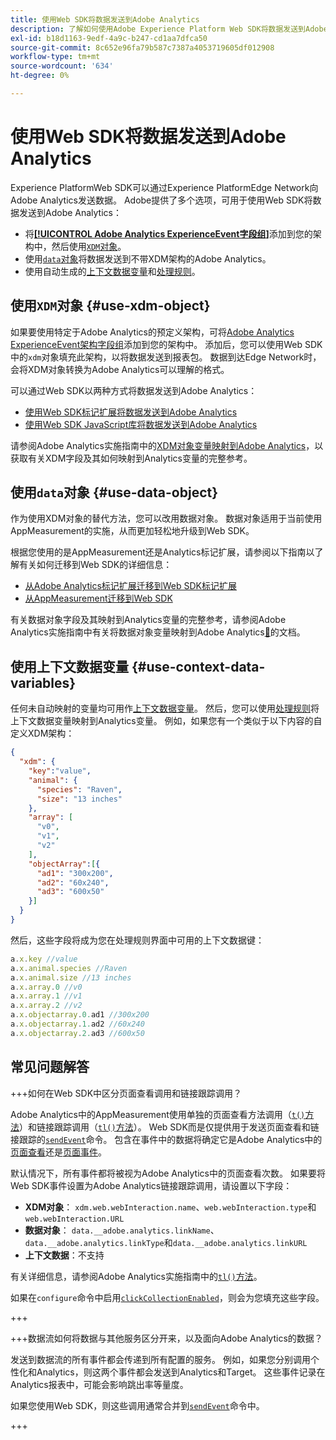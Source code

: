 ```yaml
---
title: 使用Web SDK将数据发送到Adobe Analytics
description: 了解如何使用Adobe Experience Platform Web SDK将数据发送到Adobe Analytics。
exl-id: b18d1163-9edf-4a9c-b247-cd1aa7dfca50
source-git-commit: 8c652e96fa79b587c7387a4053719605df012908
workflow-type: tm+mt
source-wordcount: '634'
ht-degree: 0%

---
```



# 使用Web SDK将数据发送到Adobe Analytics

Experience PlatformWeb SDK可以通过Experience PlatformEdge Network向Adobe Analytics发送数据。 Adobe提供了多个选项，可用于使用Web SDK将数据发送到Adobe Analytics：

* 将[**[!UICONTROL Adobe Analytics ExperienceEvent字段组]**](../../xdm/field-groups/event/analytics-full-extension.md)添加到您的架构中，然后使用[`XDM`对象](../commands/sendevent/xdm.md)。
* 使用[`data`对象](../commands/sendevent/data.md)将数据发送到不带XDM架构的Adobe Analytics。
* 使用自动生成的[上下文数据变量](https://experienceleague.adobe.com/en/docs/analytics/implementation/vars/page-vars/contextdata)和[处理规则](https://experienceleague.adobe.com/en/docs/analytics/admin/admin-tools/manage-report-suites/edit-report-suite/report-suite-general/c-processing-rules/c-processing-rules-configuration/processing-rules-about)。

## 使用`XDM`对象 {#use-xdm-object}

如果要使用特定于Adobe Analytics的预定义架构，可将[Adobe Analytics ExperienceEvent架构字段组](../../xdm/field-groups/event/analytics-full-extension.md)添加到您的架构中。 添加后，您可以使用Web SDK中的`xdm`对象填充此架构，以将数据发送到报表包。 数据到达Edge Network时，会将XDM对象转换为Adobe Analytics可以理解的格式。

可以通过Web SDK以两种方式将数据发送到Adobe Analytics：

* [使用Web SDK标记扩展将数据发送到Adobe Analytics](https://experienceleague.adobe.com/en/docs/analytics/implementation/aep-edge/web-sdk/web-sdk-tag-extension)
* [使用Web SDK JavaScript库将数据发送到Adobe Analytics](https://experienceleague.adobe.com/en/docs/analytics/implementation/aep-edge/web-sdk/web-sdk-javascript-library)

请参阅Adobe Analytics实施指南中的[XDM对象变量映射到Adobe Analytics](https://experienceleague.adobe.com/en/docs/analytics/implementation/aep-edge/xdm-var-mapping)，以获取有关XDM字段及其如何映射到Analytics变量的完整参考。

## 使用`data`对象 {#use-data-object}

作为使用XDM对象的替代方法，您可以改用数据对象。 数据对象适用于当前使用AppMeasurement的实施，从而更加轻松地升级到Web SDK。

根据您使用的是AppMeasurement还是Analytics标记扩展，请参阅以下指南以了解有关如何迁移到Web SDK的详细信息：

* [从Adobe Analytics标记扩展迁移到Web SDK标记扩展](https://experienceleague.adobe.com/en/docs/analytics/implementation/aep-edge/web-sdk/analytics-extension-to-web-sdk)
* [从AppMeasurement迁移到Web SDK](https://experienceleague.adobe.com/en/docs/analytics/implementation/aep-edge/web-sdk/appmeasurement-to-web-sdk)

有关数据对象字段及其映射到Analytics变量的完整参考，请参阅Adobe Analytics实施指南中有关将数据对象变量映射到Adobe Analytics[&#128279;](https://experienceleague.adobe.com/en/docs/analytics/implementation/aep-edge/data-var-mapping)的文档。

## 使用上下文数据变量 {#use-context-data-variables}

任何未自动映射的变量均可用作[上下文数据变量](https://experienceleague.adobe.com/en/docs/analytics/implementation/vars/page-vars/contextdata)。 然后，您可以使用[处理规则](https://experienceleague.adobe.com/en/docs/analytics/admin/admin-tools/manage-report-suites/edit-report-suite/report-suite-general/c-processing-rules/c-processing-rules-configuration/processing-rules-about)将上下文数据变量映射到Analytics变量。 例如，如果您有一个类似于以下内容的自定义XDM架构：

```json
{
  "xdm": {
    "key":"value",
    "animal": {
      "species": "Raven",
      "size": "13 inches"
    },
    "array": [
      "v0",
      "v1",
      "v2"
    ],
    "objectArray":[{
      "ad1": "300x200",
      "ad2": "60x240",
      "ad3": "600x50"
    }]
  }
}
```

然后，这些字段将成为您在处理规则界面中可用的上下文数据键：

```javascript
a.x.key //value
a.x.animal.species //Raven
a.x.animal.size //13 inches
a.x.array.0 //v0
a.x.array.1 //v1
a.x.array.2 //v2
a.x.objectarray.0.ad1 //300x200
a.x.objectarray.1.ad2 //60x240
a.x.objectarray.2.ad3 //600x50
```

## 常见问题解答

+++如何在Web SDK中区分页面查看调用和链接跟踪调用？

Adobe Analytics中的AppMeasurement使用单独的页面查看方法调用（[`t()`方法](https://experienceleague.adobe.com/en/docs/analytics/implementation/vars/functions/t-method)）和链接跟踪调用（[`tl()`方法](https://experienceleague.adobe.com/en/docs/analytics/implementation/vars/functions/tl-method)）。 Web SDK而是仅提供用于发送页面查看和链接跟踪的[`sendEvent`](../commands/sendevent/overview.md)命令。 包含在事件中的数据将确定它是Adobe Analytics中的[页面查看](https://experienceleague.adobe.com/en/docs/analytics/components/metrics/page-views)还是[页面事件](https://experienceleague.adobe.com/en/docs/analytics/components/metrics/page-events)。

默认情况下，所有事件都将被视为Adobe Analytics中的页面查看次数。 如果要将Web SDK事件设置为Adobe Analytics链接跟踪调用，请设置以下字段：

* **XDM对象**： `xdm.web.webInteraction.name`、`web.webInteraction.type`和`web.webInteraction.URL`
* **数据对象**： `data.__adobe.analytics.linkName`、`data.__adobe.analytics.linkType`和`data.__adobe.analytics.linkURL`
* **上下文数据**：不支持

有关详细信息，请参阅Adobe Analytics实施指南中的[`tl()`方法](https://experienceleague.adobe.com/en/docs/analytics/implementation/vars/functions/tl-method)。

如果在`configure`命令中启用[`clickCollectionEnabled`](../commands/configure/clickcollectionenabled.md)，则会为您填充这些字段。

+++

+++数据流如何将数据与其他服务区分开来，以及面向Adobe Analytics的数据？

发送到数据流的所有事件都会传递到所有配置的服务。 例如，如果您分别调用个性化和Analytics，则这两个事件都会发送到Analytics和Target。 这些事件记录在Analytics报表中，可能会影响跳出率等量度。

如果您使用Web SDK，则这些调用通常合并到[`sendEvent`](../commands/sendevent/overview.md)命令中。

+++
